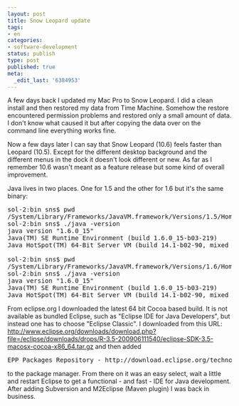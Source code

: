 ```yaml
---
layout: post
title: Snow Leopard update
tags:
- en
categories:
- software-development
status: publish
type: post
published: true
meta:
  _edit_last: '6384953'
---
```

<p>A few days back I updated my Mac Pro to Snow Leopard. I did a clean install and then restored my data from Time Machine. Somehow the restore encountered permission problems and restored only a small amount of data. I don't know what caused it but after copying the data over on the command line everything works fine.</p>

<p>Now a few days later I can say that Snow Leopard (10.6) feels faster than Leopard (10.5). Except for the different desktop background and the different menus in the dock it doesn't look different or new. As far as I remember 10.6 wasn't meant as a feature release but some kind of overall improvement.</p>

<p>Java lives in two places. One for 1.5 and the other for 1.6 but it's the same binary:</p>

<pre class="codeSample">sol-2:bin sns$ pwd
/System/Library/Frameworks/JavaVM.framework/Versions/1.5/Home/bin
sol-2:bin sns$ ./java -version
java version "1.6.0_15"
Java(TM) SE Runtime Environment (build 1.6.0_15-b03-219)
Java HotSpot(TM) 64-Bit Server VM (build 14.1-b02-90, mixed mode)

sol-2:bin sns$ pwd
/System/Library/Frameworks/JavaVM.framework/Versions/1.6/Home/bin
sol-2:bin sns$ ./java -version
java version "1.6.0_15"
Java(TM) SE Runtime Environment (build 1.6.0_15-b03-219)
Java HotSpot(TM) 64-Bit Server VM (build 14.1-b02-90, mixed mode)
</pre>

<p>From eclipse.org I downloaded the latest 64 bit Cocoa based build. It is not available as bundled Eclipse, such as "Eclipse IDE for Java Developers", but instead one has to choose "Eclipse Classic". I downloaded from this URL: <a href="http://www.eclipse.org/downloads/download.php?file=/eclipse/downloads/drops/R-3.5-200906111540/eclipse-SDK-3.5-macosx-cocoa-x86_64.tar.gz">http://www.eclipse.org/downloads/download.php?file=/eclipse/downloads/drops/R-3.5-200906111540/eclipse-SDK-3.5-macosx-cocoa-x86_64.tar.gz</a> and then added</p>

<pre class="codeSample">EPP Packages Repository - http://download.eclipse.org/technology/epp/packages/galileo</pre>

<p>to the package manager. From there on it was an easy select, wait a little and restart Eclipse to get a functional - and fast - IDE for Java development. After adding Subversion and M2Eclipse (Maven plugin) I was back in business.</p>
